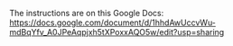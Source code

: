 The instructions are on this Google Docs:
https://docs.google.com/document/d/1hhdAwUccvWu-mdBqYfv_A0JPeAqpjxh5tXPoxxAQO5w/edit?usp=sharing
